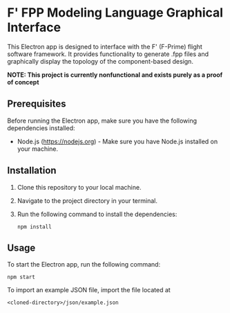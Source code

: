 # F' FPP Modeling Language Graphical Interface

This Electron app is designed to interface with the F' (F-Prime) flight software framework. It provides functionality to generate .fpp files and graphically display the topology of the component-based design.

__NOTE: This project is currently nonfunctional and exists purely as a proof of concept__

## Prerequisites

Before running the Electron app, make sure you have the following dependencies installed:

- Node.js (https://nodejs.org) - Make sure you have Node.js installed on your machine.

## Installation

1. Clone this repository to your local machine.
2. Navigate to the project directory in your terminal.
3. Run the following command to install the dependencies:

   ```shell
   npm install 
    ```
## Usage

To start the Electron app, run the following command:

```shell
npm start
```

To import an example JSON file, import the file located at
```
<cloned-directory>/json/example.json
```
